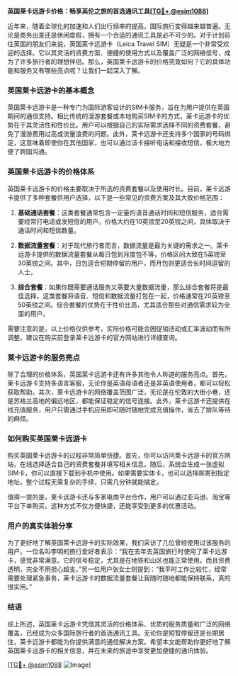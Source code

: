 **英国莱卡远游卡价格：畅享英伦之旅的首选通讯工具[[TG💪+ @esim1088](https://t.me/s/esim1088)]**

近年来，随着全球化的加速和人们出行频率的提高，国际旅行变得越来越普遍。无论是商务出差还是休闲度假，拥有一个合适的通讯工具是必不可少的。对于计划前往英国的朋友们来说，英国莱卡远游卡（Leica Travel SIM）无疑是一个非常受欢迎的选择。它以其灵活的资费方案、便捷的使用方式以及覆盖广泛的网络信号，成为了许多旅行者的理想伴侣。那么，英国莱卡远游卡的价格究竟如何？它的具体功能和服务又有哪些亮点呢？让我们一起深入了解。

### 英国莱卡远游卡的基本概念

英国莱卡远游卡是一种专门为国际游客设计的SIM卡服务，旨在为用户提供在英国期间的通信支持。相比传统的漫游套餐或本地购买SIM卡的方式，莱卡远游卡的优势在于其灵活性和性价比。用户可以根据自己的实际需求选择不同的资费套餐，避免了漫游费用过高或流量浪费的问题。此外，莱卡远游卡还支持多个国家的号码绑定，这意味着即使你在其他国家，也可以通过该卡接听电话和接收短信，极大地方便了跨国沟通。

### 英国莱卡远游卡的价格体系

英国莱卡远游卡的价格主要取决于所选的资费套餐以及使用时长。目前，莱卡远游卡提供了多种套餐供用户选择，以下是一些常见的资费方案及其大致价格范围：

1. **基础通话套餐**：这类套餐通常包含一定量的语音通话时间和短信服务，适合需要经常打电话或发短信的用户。价格大约在10英镑至20英镑之间，具体取决于通话时间和短信数量。

2. **数据流量套餐**：对于现代旅行者而言，数据流量是最为关键的需求之一。莱卡远游卡提供的数据流量套餐从每日包到月度包不等，价格区间大致在5英镑至30英镑之间。其中，日包适合短期停留的用户，而月包则更适合长时间逗留的人士。

3. **综合套餐**：如果你既需要通话服务又需要大量数据流量，那么综合套餐将是最佳选择。这类套餐将语音、短信和数据流量打包在一起，价格通常在20英镑至50英镑之间。综合套餐的优势在于性价比高，尤其适合那些对通信需求较为全面的用户。

需要注意的是，以上价格仅供参考，实际价格可能会因促销活动或汇率波动而有所调整。建议在购买前登录莱卡远游卡的官方网站进行详细查询。

### 莱卡远游卡的服务亮点

除了合理的价格体系，英国莱卡远游卡还有许多其他令人称道的服务亮点。首先，莱卡远游卡支持多语言客服，无论你是英语母语者还是非英语使用者，都可以轻松获取帮助。其次，莱卡远游卡的网络覆盖范围广泛，无论是在伦敦的大街小巷，还是苏格兰高地的偏远地区，都能保证稳定的信号连接。此外，莱卡远游卡还提供在线充值服务，用户只需通过手机应用即可随时随地完成充值操作，省去了排队等待的麻烦。

### 如何购买英国莱卡远游卡

购买英国莱卡远游卡的过程非常简单快捷。首先，你可以访问莱卡远游卡的官方网站，在线选择适合自己的资费套餐并填写相关信息。随后，系统会生成一张虚拟SIM卡，你可以直接下载到手机中使用。如果需要实体卡，也可以选择邮寄到指定地址。整个过程无需复杂的手续，只需几分钟就能搞定。

值得一提的是，莱卡远游卡还与多家电商平台合作，用户可以通过亚马逊、淘宝等平台下单购买。这种方式不仅方便快捷，还能享受到更多的优惠活动。

### 用户的真实体验分享

为了更好地了解英国莱卡远游卡的实际效果，我们采访了几位曾经使用过该服务的用户。一位名叫李明的旅行爱好者表示：“我在去年去英国旅行时使用了莱卡远游卡，感觉非常满意。它的信号稳定，尤其是在地铁和山区也能正常使用。而且资费透明，完全不用担心超支。”另一位用户张女士则提到：“我平时工作比较忙，经常需要处理紧急事务，莱卡远游卡的数据流量套餐让我随时随地都能保持联系，真的很实用。”

### 结语

综上所述，英国莱卡远游卡凭借其灵活的价格体系、优质的服务质量和广泛的网络覆盖，已经成为众多国际旅行者的首选通讯工具。无论你是短暂停留还是长期居住，莱卡远游卡都能为你提供满意的通信解决方案。希望本文能帮助你更好地了解英国莱卡远游卡的相关信息，并在未来的旅途中享受更加便捷的通讯体验。

[[TG💪+ @esim1088](https://t.me/s/esim1088) ![Image](https://i.postimg.cc/4NQfJmqS/Snipaste-2025-05-13-00-14-12.png)]